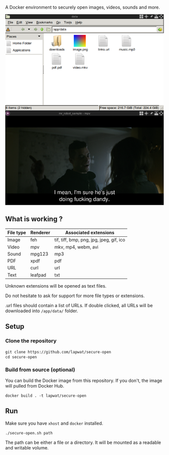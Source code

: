 A Docker environment to securely open images, videos, sounds and more.

![Screenshot](screenshot.png)

## What is working ?

File type | Renderer | Associated extensions
--- | --- | ---
Image | feh | tif, tiff, bmp, png, jpg, jpeg, gif, ico
Video | mpv | mkv, mp4, webm, avi
Sound | mpg123 | mp3
PDF | xpdf | pdf
URL | curl | url
Text | leafpad | txt

Unknown extensions will be opened as text files.

Do not hesitate to ask for support for more file types or extensions.

.url files should contain a list of URLs. If double clicked, all URLs will be downloaded into `/app/data/` folder.

## Setup

### Clone the repository

```
git clone https://github.com/lapwat/secure-open
cd secure-open
```

### Build from source (optional)

You can build the Docker image from this repository. If you don't, the image will pulled from Docker Hub.

```
docker build . -t lapwat/secure-open
```

## Run

Make sure you have `xhost` and `docker` installed.

```
./secure-open.sh path
```

The path can be either a file or a directory. It will be mounted as a readable and writable volume.